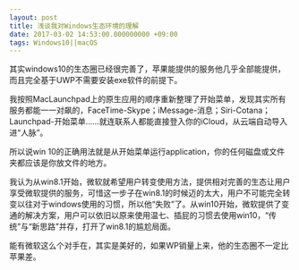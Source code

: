 ```yaml
---
layout: post
title: 浅谈我对Windows生态环境的理解
date: 2017-03-02 14:53:00.000000000 +09:00
tags: Windows10||macOS
---
```

其实windows10的生态圈已经很完善了，苹果能提供的服务他几乎全部能提供，而且完全基于UWP不需要安装exe软件的前提下。

我按照MacLaunchpad上的原生应用的顺序重新整理了开始菜单，发现其实所有服务都能一一对飙的，FaceTime-Skype；iMessage-消息；Siri-Cotana；Launchpad-开始菜单……就连联系人都能直接登入你的iCloud，从云端自动导入进“人脉”。

所以说win 10的正确用法就是从开始菜单运行application，你的任何磁盘或文件夹都应该是你放文件的地方。

我认为从win8.1开始，微软就希望用户转变使用方法，提供相对完善的生态让用户享受微软提供的服务，可惜这一步子在win8.1的时候迈的太大，用户不可能完全转变以往对于windows使用的习惯，所以他“失败”了。从win10开始，微软提供了变通的解决方案，用户可以依旧以原来使用温七、插屁的习惯去使用win10，“传统”与“新思路”并存，打开了win8.1的尴尬局面。

能有微软这么个对手在，其实是美好的，如果WP销量上来，他的生态圈不一定比苹果差。